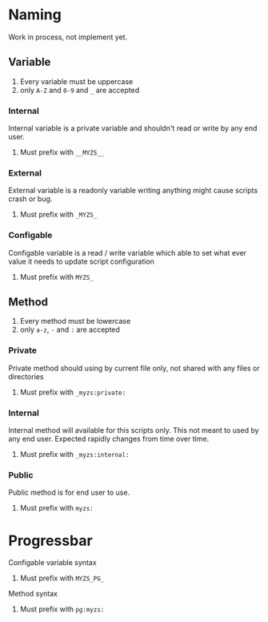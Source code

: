 # Naming

Work in process, not implement yet.

## Variable

1. Every variable must be uppercase
2. only `A-Z` and `0-9` and `_` are accepted

### Internal

Internal variable is a private variable and 
shouldn't read or write by any end user.

1. Must prefix with `__MYZS__`

### External

External variable is a readonly variable 
writing anything might cause scripts crash or bug.

1. Must prefix with `_MYZS_`

### Configable

Configable variable is a read / write variable
which able to set what ever value it needs to
update script configuration

1. Must prefix with `MYZS_`

## Method

1. Every method must be lowercase
2. only `a-z`, `-` and `:` are accepted

### Private

Private method should using by current file only, 
not shared with any files or directories

1. Must prefix with `_myzs:private:`

### Internal

Internal method will available for this scripts only.
This not meant to used by any end user.
Expected rapidly changes from time over time.

1. Must prefix with `_myzs:internal:`

### Public

Public method is for end user to use.

1. Must prefix with `myzs:`

# Progressbar

Configable variable syntax

1. Must prefix with `MYZS_PG_`

Method syntax

1. Must prefix with `pg:myzs:`
